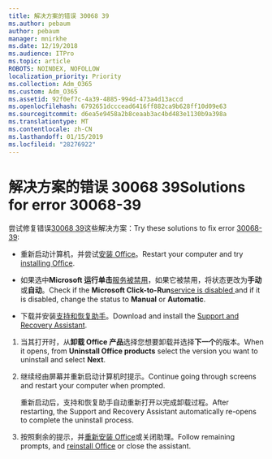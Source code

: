```yaml
---
title: 解决方案的错误 30068 39
ms.author: pebaum
author: pebaum
manager: mnirkhe
ms.date: 12/19/2018
ms.audience: ITPro
ms.topic: article
ROBOTS: NOINDEX, NOFOLLOW
localization_priority: Priority
ms.collection: Adm_O365
ms.custom: Adm_O365
ms.assetid: 92f0ef7c-4a39-4885-994d-473a4d13accd
ms.openlocfilehash: 6792651dcccead6416ff882ca9b628ff10d09e63
ms.sourcegitcommit: d6ea5e9458a2b8ceaab3ac4bd483e1130b9a398a
ms.translationtype: MT
ms.contentlocale: zh-CN
ms.lasthandoff: 01/15/2019
ms.locfileid: "28276922"
---
```

# <a name="solutions-for-error-30068-39"></a><span data-ttu-id="1c27e-102">解决方案的错误 30068 39</span><span class="sxs-lookup"><span data-stu-id="1c27e-102">Solutions for error 30068-39</span></span>

<span data-ttu-id="1c27e-103">尝试修复错误[30068 39](https://support.office.com/article/963ca3e4-217a-4c16-9c02-ff946548357b?wt.mc_id=Alchemy_ClientDIA)这些解决方案：</span><span class="sxs-lookup"><span data-stu-id="1c27e-103">Try these solutions to fix error [30068-39](https://support.office.com/article/963ca3e4-217a-4c16-9c02-ff946548357b?wt.mc_id=Alchemy_ClientDIA):</span></span>
  
- <span data-ttu-id="1c27e-104">重新启动计算机，并尝试[安装 Office](https://portal.office.com/OLS/MySoftware.aspx)。</span><span class="sxs-lookup"><span data-stu-id="1c27e-104">Restart your computer and try [installing Office](https://portal.office.com/OLS/MySoftware.aspx).</span></span>
    
- <span data-ttu-id="1c27e-105">如果选中**Microsoft 运行单击**[服务被禁用](https://support.office.com/article/963ca3e4-217a-4c16-9c02-ff946548357b?wt.mc_id=Alchemy_ClientDIA)，如果它被禁用，将状态更改为**手动**或**自动**。</span><span class="sxs-lookup"><span data-stu-id="1c27e-105">Check if the **Microsoft Click-to-Run**[service is disabled ](https://support.office.com/article/963ca3e4-217a-4c16-9c02-ff946548357b?wt.mc_id=Alchemy_ClientDIA) and if it is disabled, change the status to **Manual** or **Automatic**.</span></span>
    
- <span data-ttu-id="1c27e-106">下载并安装[支持和恢复助手](https://aka.ms/SARA-OfficeUninstall-Alchemy)。</span><span class="sxs-lookup"><span data-stu-id="1c27e-106">Download and install the [Support and Recovery Assistant](https://aka.ms/SARA-OfficeUninstall-Alchemy).</span></span>
    
1. <span data-ttu-id="1c27e-107">当其打开时，从**卸载 Office 产品**选择您想要卸载并选择**下一个**的版本。</span><span class="sxs-lookup"><span data-stu-id="1c27e-107">When it opens, from **Uninstall Office products** select the version you want to uninstall and select **Next**.</span></span> 
    
2. <span data-ttu-id="1c27e-108">继续经由屏幕并重新启动计算机时提示。</span><span class="sxs-lookup"><span data-stu-id="1c27e-108">Continue going through screens and restart your computer when prompted.</span></span>
    
    <span data-ttu-id="1c27e-109">重新启动后，支持和恢复助手自动重新打开以完成卸载过程。</span><span class="sxs-lookup"><span data-stu-id="1c27e-109">After restarting, the Support and Recovery Assistant automatically re-opens to complete the uninstall process.</span></span>
    
3. <span data-ttu-id="1c27e-110">按照剩余的提示，并[重新安装 Office](https://portal.office.com/OLS/MySoftware.aspx)或关闭助理。</span><span class="sxs-lookup"><span data-stu-id="1c27e-110">Follow remaining prompts, and [reinstall Office](https://portal.office.com/OLS/MySoftware.aspx) or close the assistant.</span></span> 
    

